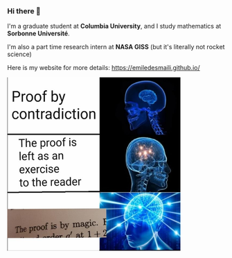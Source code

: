 ### Hi there 👋

<!--
**emileDesmaili/emileDesmaili** is a ✨ _special_ ✨ repository because its `README.md` (this file) appears on your GitHub profile.

Here are some ideas to get you started:

- 🔭 I’m currently working on ...
- 🌱 I’m currently learning ...
- 👯 I’m looking to collaborate on ...
- 🤔 I’m looking for help with ...
- 💬 Ask me about ...
- 📫 How to reach me: ...
- 😄 Pronouns: ...
- ⚡ Fun fact: ...
-->

I'm a graduate student at **Columbia University**, and I study mathematics at **Sorbonne Université**. 

I'm also a part time research intern at **NASA GISS** (but it's literally not rocket science)

Here is my website for more details: https://emiledesmaili.github.io/

<img src="proofmeme.jpg" width="400" height="400"/>





